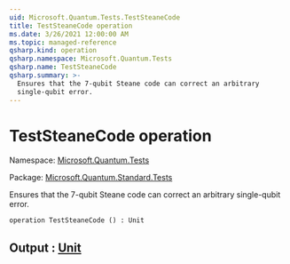 ```yaml
---
uid: Microsoft.Quantum.Tests.TestSteaneCode
title: TestSteaneCode operation
ms.date: 3/26/2021 12:00:00 AM
ms.topic: managed-reference
qsharp.kind: operation
qsharp.namespace: Microsoft.Quantum.Tests
qsharp.name: TestSteaneCode
qsharp.summary: >-
  Ensures that the 7-qubit Steane code can correct an arbitrary
  single-qubit error.
---
```


# TestSteaneCode operation

Namespace: [Microsoft.Quantum.Tests](xref:Microsoft.Quantum.Tests)

Package: [Microsoft.Quantum.Standard.Tests](https://nuget.org/packages/Microsoft.Quantum.Standard.Tests)


Ensures that the 7-qubit Steane code can correct an arbitrarysingle-qubit error.

```qsharp
operation TestSteaneCode () : Unit
```


## Output : [Unit](xref:microsoft.quantum.lang-ref.unit)

